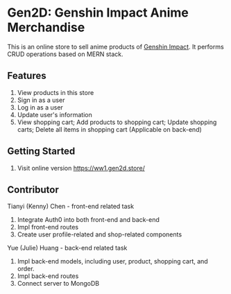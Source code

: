 # Gen2D: Genshin Impact Anime Merchandise

This is an online store to sell anime products of [Genshin Impact](https://genshin.hoyoverse.com/en/home). It performs CRUD operations based on MERN stack. 

## Features
1. View products in this store
2. Sign in as a user
3. Log in as a user
4. Update user's information
5. View shopping cart; Add products to shopping cart; Update shopping carts; Delete all items in shopping cart (Applicable on back-end)

## Getting Started
1. Visit online version
https://ww1.gen2d.store/

## Contributor
Tianyi (Kenny) Chen - front-end related task
1. Integrate Auth0 into both front-end and back-end
2. Impl front-end routes
3. Create user profile-related and shop-related components

Yue (Julie) Huang - back-end related task
1. Impl back-end models, including user, product, shopping cart, and order.
2. Impl back-end routes
3. Connect server to MongoDB
